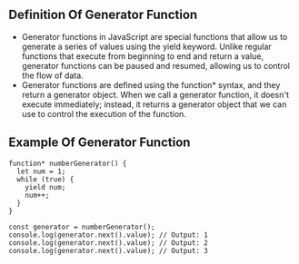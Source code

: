 ## Definition Of Generator Function

- Generator functions in JavaScript are special functions that allow us to generate a series of values using the yield keyword. Unlike regular functions that execute from beginning to end and return a value, generator functions can be paused and resumed, allowing us to control the flow of data.
- Generator functions are defined using the function\* syntax, and they return a generator object. When we call a generator function, it doesn't execute immediately; instead, it returns a generator object that we can use to control the execution of the function.

## Example Of Generator Function

```
function* numberGenerator() {
  let num = 1;
  while (true) {
    yield num;
    num++;
  }
}

const generator = numberGenerator();
console.log(generator.next().value); // Output: 1
console.log(generator.next().value); // Output: 2
console.log(generator.next().value); // Output: 3
```
